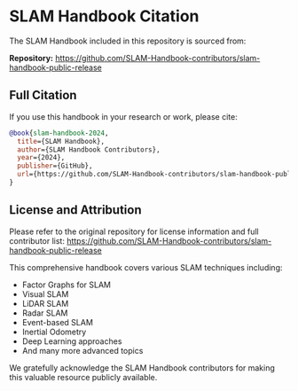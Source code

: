 # SLAM Handbook Citation

The SLAM Handbook included in this repository is sourced from:

**Repository:** https://github.com/SLAM-Handbook-contributors/slam-handbook-public-release

## Full Citation

If you use this handbook in your research or work, please cite:

```bibtex
@book{slam-handbook-2024,
  title={SLAM Handbook},
  author={SLAM Handbook Contributors},
  year={2024},
  publisher={GitHub},
  url={https://github.com/SLAM-Handbook-contributors/slam-handbook-public-release}
}
```

## License and Attribution

Please refer to the original repository for license information and full contributor list:
https://github.com/SLAM-Handbook-contributors/slam-handbook-public-release

This comprehensive handbook covers various SLAM techniques including:
- Factor Graphs for SLAM
- Visual SLAM
- LiDAR SLAM
- Radar SLAM
- Event-based SLAM
- Inertial Odometry
- Deep Learning approaches
- And many more advanced topics

We gratefully acknowledge the SLAM Handbook contributors for making this valuable resource publicly available.